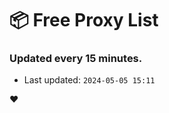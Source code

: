 # :package: Free Proxy List
### Updated every 15 minutes.

- Last updated: `2024-05-05 15:11`

:heart:
